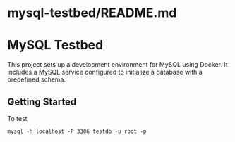 # mysql-testbed/README.md
# MySQL Testbed

This project sets up a development environment for MySQL using Docker. It includes a MySQL service configured to initialize a database with a predefined schema.

## Getting Started

To test

`mysql -h localhost -P 3306 testdb -u root -p`